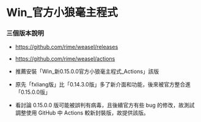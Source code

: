 # Win_官方小狼毫主程式

### 三個版本說明

- https://github.com/rime/weasel/releases

- https://github.com/rime/weasel/actions

- 推薦安裝「Win_新0.15.0.0官方小狼毫主程式_Actions」該版

- 原先「fxliang版」比「0.14.3.0版」多了新介面和功能，後來被官方整合進「0.15.0.0版」

- 看討論 0.15.0.0 版可能被誤判有病毒，且後續官方有些 bug 的修改，故測試調整使用 GitHub 中 Actions 較新封裝版，故提供該版。


